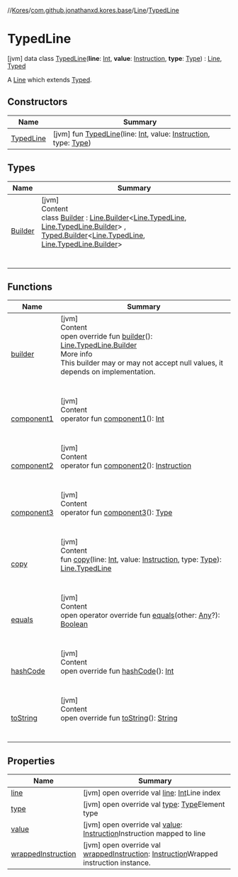 //[Kores](../../../index.md)/[com.github.jonathanxd.kores.base](../../index.md)/[Line](../index.md)/[TypedLine](index.md)



# TypedLine  
 [jvm] data class [TypedLine](index.md)(**line**: [Int](https://kotlinlang.org/api/latest/jvm/stdlib/kotlin/-int/index.html), **value**: [Instruction](../../../com.github.jonathanxd.kores/-instruction/index.md), **type**: [Type](https://docs.oracle.com/javase/8/docs/api/java/lang/reflect/Type.html)) : [Line](../index.md), [Typed](../../-typed/index.md)

A [Line](../index.md) which extends [Typed](../../-typed/index.md).

   


## Constructors  
  
|  Name|  Summary| 
|---|---|
| <a name="com.github.jonathanxd.kores.base/Line.TypedLine/TypedLine/#kotlin.Int#com.github.jonathanxd.kores.Instruction#java.lang.reflect.Type/PointingToDeclaration/"></a>[TypedLine](-typed-line.md)| <a name="com.github.jonathanxd.kores.base/Line.TypedLine/TypedLine/#kotlin.Int#com.github.jonathanxd.kores.Instruction#java.lang.reflect.Type/PointingToDeclaration/"></a> [jvm] fun [TypedLine](-typed-line.md)(line: [Int](https://kotlinlang.org/api/latest/jvm/stdlib/kotlin/-int/index.html), value: [Instruction](../../../com.github.jonathanxd.kores/-instruction/index.md), type: [Type](https://docs.oracle.com/javase/8/docs/api/java/lang/reflect/Type.html))   <br>


## Types  
  
|  Name|  Summary| 
|---|---|
| <a name="com.github.jonathanxd.kores.base/Line.TypedLine.Builder///PointingToDeclaration/"></a>[Builder](-builder/index.md)| <a name="com.github.jonathanxd.kores.base/Line.TypedLine.Builder///PointingToDeclaration/"></a>[jvm]  <br>Content  <br>class [Builder](-builder/index.md) : [Line.Builder](../-builder/index.md)<[Line.TypedLine](index.md), [Line.TypedLine.Builder](-builder/index.md)> , [Typed.Builder](../../-typed/-builder/index.md)<[Line.TypedLine](index.md), [Line.TypedLine.Builder](-builder/index.md)>   <br><br><br>


## Functions  
  
|  Name|  Summary| 
|---|---|
| <a name="com.github.jonathanxd.kores.base/Line.TypedLine/builder/#/PointingToDeclaration/"></a>[builder](builder.md)| <a name="com.github.jonathanxd.kores.base/Line.TypedLine/builder/#/PointingToDeclaration/"></a>[jvm]  <br>Content  <br>open override fun [builder](builder.md)(): [Line.TypedLine.Builder](-builder/index.md)  <br>More info  <br>This builder may or may not accept null values, it depends on implementation.  <br><br><br>
| <a name="com.github.jonathanxd.kores.base/Line.TypedLine/component1/#/PointingToDeclaration/"></a>[component1](component1.md)| <a name="com.github.jonathanxd.kores.base/Line.TypedLine/component1/#/PointingToDeclaration/"></a>[jvm]  <br>Content  <br>operator fun [component1](component1.md)(): [Int](https://kotlinlang.org/api/latest/jvm/stdlib/kotlin/-int/index.html)  <br><br><br>
| <a name="com.github.jonathanxd.kores.base/Line.TypedLine/component2/#/PointingToDeclaration/"></a>[component2](component2.md)| <a name="com.github.jonathanxd.kores.base/Line.TypedLine/component2/#/PointingToDeclaration/"></a>[jvm]  <br>Content  <br>operator fun [component2](component2.md)(): [Instruction](../../../com.github.jonathanxd.kores/-instruction/index.md)  <br><br><br>
| <a name="com.github.jonathanxd.kores.base/Line.TypedLine/component3/#/PointingToDeclaration/"></a>[component3](component3.md)| <a name="com.github.jonathanxd.kores.base/Line.TypedLine/component3/#/PointingToDeclaration/"></a>[jvm]  <br>Content  <br>operator fun [component3](component3.md)(): [Type](https://docs.oracle.com/javase/8/docs/api/java/lang/reflect/Type.html)  <br><br><br>
| <a name="com.github.jonathanxd.kores.base/Line.TypedLine/copy/#kotlin.Int#com.github.jonathanxd.kores.Instruction#java.lang.reflect.Type/PointingToDeclaration/"></a>[copy](copy.md)| <a name="com.github.jonathanxd.kores.base/Line.TypedLine/copy/#kotlin.Int#com.github.jonathanxd.kores.Instruction#java.lang.reflect.Type/PointingToDeclaration/"></a>[jvm]  <br>Content  <br>fun [copy](copy.md)(line: [Int](https://kotlinlang.org/api/latest/jvm/stdlib/kotlin/-int/index.html), value: [Instruction](../../../com.github.jonathanxd.kores/-instruction/index.md), type: [Type](https://docs.oracle.com/javase/8/docs/api/java/lang/reflect/Type.html)): [Line.TypedLine](index.md)  <br><br><br>
| <a name="kotlin/Any/equals/#kotlin.Any?/PointingToDeclaration/"></a>[equals](../../../com.github.jonathanxd.kores.util/-simple-resolver/index.md#%5Bkotlin%2FAny%2Fequals%2F%23kotlin.Any%3F%2FPointingToDeclaration%2F%5D%2FFunctions%2F-427383591)| <a name="kotlin/Any/equals/#kotlin.Any?/PointingToDeclaration/"></a>[jvm]  <br>Content  <br>open operator override fun [equals](../../../com.github.jonathanxd.kores.util/-simple-resolver/index.md#%5Bkotlin%2FAny%2Fequals%2F%23kotlin.Any%3F%2FPointingToDeclaration%2F%5D%2FFunctions%2F-427383591)(other: [Any](https://kotlinlang.org/api/latest/jvm/stdlib/kotlin/-any/index.html)?): [Boolean](https://kotlinlang.org/api/latest/jvm/stdlib/kotlin/-boolean/index.html)  <br><br><br>
| <a name="kotlin/Any/hashCode/#/PointingToDeclaration/"></a>[hashCode](../../../com.github.jonathanxd.kores.util/-simple-resolver/index.md#%5Bkotlin%2FAny%2FhashCode%2F%23%2FPointingToDeclaration%2F%5D%2FFunctions%2F-427383591)| <a name="kotlin/Any/hashCode/#/PointingToDeclaration/"></a>[jvm]  <br>Content  <br>open override fun [hashCode](../../../com.github.jonathanxd.kores.util/-simple-resolver/index.md#%5Bkotlin%2FAny%2FhashCode%2F%23%2FPointingToDeclaration%2F%5D%2FFunctions%2F-427383591)(): [Int](https://kotlinlang.org/api/latest/jvm/stdlib/kotlin/-int/index.html)  <br><br><br>
| <a name="kotlin/Any/toString/#/PointingToDeclaration/"></a>[toString](../../../com.github.jonathanxd.kores.util/-simple-resolver/index.md#%5Bkotlin%2FAny%2FtoString%2F%23%2FPointingToDeclaration%2F%5D%2FFunctions%2F-427383591)| <a name="kotlin/Any/toString/#/PointingToDeclaration/"></a>[jvm]  <br>Content  <br>open override fun [toString](../../../com.github.jonathanxd.kores.util/-simple-resolver/index.md#%5Bkotlin%2FAny%2FtoString%2F%23%2FPointingToDeclaration%2F%5D%2FFunctions%2F-427383591)(): [String](https://kotlinlang.org/api/latest/jvm/stdlib/kotlin/-string/index.html)  <br><br><br>


## Properties  
  
|  Name|  Summary| 
|---|---|
| <a name="com.github.jonathanxd.kores.base/Line.TypedLine/line/#/PointingToDeclaration/"></a>[line](line.md)| <a name="com.github.jonathanxd.kores.base/Line.TypedLine/line/#/PointingToDeclaration/"></a> [jvm] open override val [line](line.md): [Int](https://kotlinlang.org/api/latest/jvm/stdlib/kotlin/-int/index.html)Line index   <br>
| <a name="com.github.jonathanxd.kores.base/Line.TypedLine/type/#/PointingToDeclaration/"></a>[type](type.md)| <a name="com.github.jonathanxd.kores.base/Line.TypedLine/type/#/PointingToDeclaration/"></a> [jvm] open override val [type](type.md): [Type](https://docs.oracle.com/javase/8/docs/api/java/lang/reflect/Type.html)Element type   <br>
| <a name="com.github.jonathanxd.kores.base/Line.TypedLine/value/#/PointingToDeclaration/"></a>[value](value.md)| <a name="com.github.jonathanxd.kores.base/Line.TypedLine/value/#/PointingToDeclaration/"></a> [jvm] open override val [value](value.md): [Instruction](../../../com.github.jonathanxd.kores/-instruction/index.md)Instruction mapped to line   <br>
| <a name="com.github.jonathanxd.kores.base/Line.TypedLine/wrappedInstruction/#/PointingToDeclaration/"></a>[wrappedInstruction](index.md#%5Bcom.github.jonathanxd.kores.base%2FLine.TypedLine%2FwrappedInstruction%2F%23%2FPointingToDeclaration%2F%5D%2FProperties%2F-427383591)| <a name="com.github.jonathanxd.kores.base/Line.TypedLine/wrappedInstruction/#/PointingToDeclaration/"></a> [jvm] open override val [wrappedInstruction](index.md#%5Bcom.github.jonathanxd.kores.base%2FLine.TypedLine%2FwrappedInstruction%2F%23%2FPointingToDeclaration%2F%5D%2FProperties%2F-427383591): [Instruction](../../../com.github.jonathanxd.kores/-instruction/index.md)Wrapped instruction instance.   <br>

